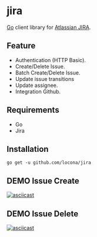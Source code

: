 # jira

[Go](https://golang.org/) client library for [Atlassian JIRA](https://www.atlassian.com/software/jira).


## Feature
* Authentication (HTTP Basic).
* Create/Delete Issue.
* Batch Create/Delete Issue.
* Update issue transitions
* Update assignee.
* Integration Github.

## Requirements
* Go 
* Jira 


## Installation
```
go get -u github.com/locona/jira
```

## DEMO Issue Create
[![asciicast](https://asciinema.org/a/36PpIq2ULnnLXxY7tSFwbjTXb.svg)](https://asciinema.org/a/36PpIq2ULnnLXxY7tSFwbjTXb)

## DEMO Issue Delete
[![asciicast](https://asciinema.org/a/IHeQN2GYo4d2wUNYsB7gsdEnn.svg)](https://asciinema.org/a/IHeQN2GYo4d2wUNYsB7gsdEnn)

